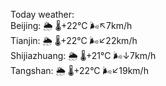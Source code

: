 Today weather:  
Beijing: 🌦 🌡️+22°C 🌬️↖7km/h  
Tianjin: 🌦 🌡️+22°C 🌬️↙22km/h  
Shijiazhuang: 🌦 🌡️+21°C 🌬️↓7km/h  
Tangshan: 🌦 🌡️+22°C 🌬️↙19km/h  
